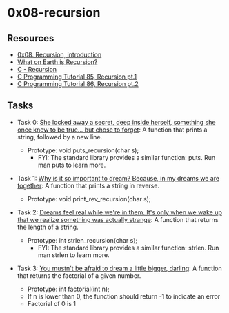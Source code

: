 # 0x08-recursion

## Resources
+ [0x08. Recursion, introduction]()
+ [What on Earth is Recursion?](https://www.youtube.com/watch?v=Mv9NEXX1VHc)
+ [C - Recursion](https://www.tutorialspoint.com/cprogramming/c_recursion.htm)
+ [C Programming Tutorial 85, Recursion pt.1](https://www.youtube.com/watch?v=XGxbXMP6k8k)
+ [C Programming Tutorial 86, Recursion pt.2](https://www.youtube.com/watch?v=7XiIS6HobNs)

## Tasks
+ Task 0: [She locked away a secret, deep inside herself, something she once knew to be true... but chose to forget](https://github.com/Hiluhree/alx-low_level_programming/blob/master/0x08-recursion/0-puts_recursion.c): A function that prints a string, followed by a new line.

	+ Prototype: void puts_recursion(char s);
		- FYI: The standard library provides a similar function: puts. Run man puts to learn more.
+ Task 1: [Why is it so important to dream? Because, in my dreams we are together](https://github.com/Hiluhree/alx-low_level_programming/blob/master/0x08-recursion/1-print_rev_recursion.c): A function that prints a string in reverse.

	+ Prototype: void print_rev_recursion(char s);
+ Task 2: [Dreams feel real while we're in them. It's only when we wake up that we realize something was actually strange](https://github.com/Hiluhree/alx-low_level_programming/blob/master/0x08-recursion/2-strlen_recursion.c): A  function that returns the length of a string.

	+ Prototype: int strlen_recursion(char s);
		- FYI: The standard library provides a similar function: strlen. Run man strlen to learn more. 
+ Task 3: [You mustn't be afraid to dream a little bigger, darling](): A function that returns the factorial of a given number.

	+ Prototype: int factorial(int n);
	+ If n is lower than 0, the function should return -1 to indicate an error
	+ Factorial of 0 is 1
